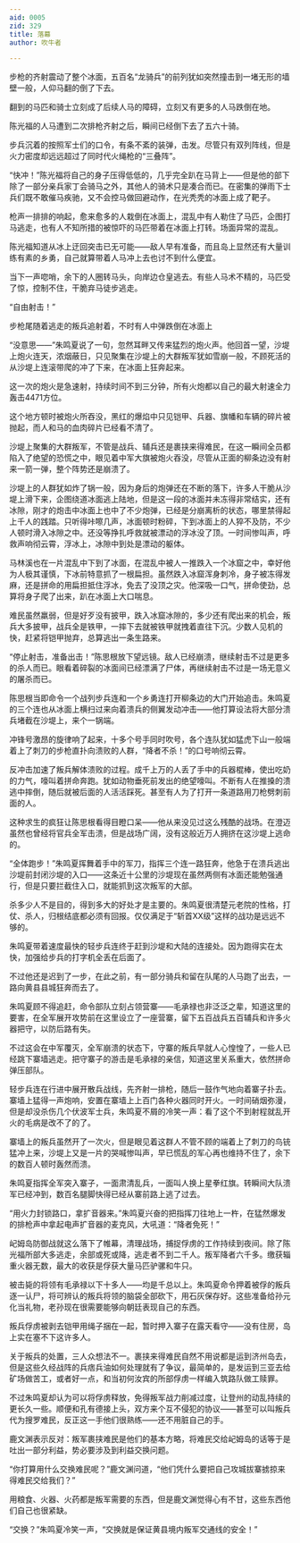 ```yaml
---
aid: 0005
zid: 329
title: 落幕
author: 吹牛者

---
```




  步枪的齐射震动了整个冰面，五百名“龙骑兵”的前列犹如突然撞击到一堵无形的墙壁一般，人仰马翻的倒了下去。

  翻到的马匹和骑士立刻成了后续人马的障碍，立刻又有更多的人马跌倒在地。

  陈光福的人马遭到二次排枪齐射之后，瞬间已经倒下去了五六十骑。

  步兵沉着的按照军士们的口令，有条不紊的装弹，击发。尽管只有双列阵线，但是火力密度却远远超过了同时代火绳枪的“三叠阵”。

  “快冲！”陈光福将自己的身子压得低低的，几乎完全趴在马背上——但是他的部下除了一部分亲兵家丁会骑马之外，其他人的骑术只是凑合而已。在密集的弹雨下士兵们既不敢催马疾驰，又不会控马做回避动作，在光秃秃的冰面上成了靶子。

  枪声一排排的响起，愈来愈多的人栽倒在冰面上，混乱中有人勒住了马匹，企图打马逃走，也有人不知所措的被惊吓的马匹带着在冰面上打转。场面异常的混乱。

  陈光福知道从冰上迂回突击已无可能——敌人早有准备，而且岛上显然还有大量训练有素的乡勇，自己就算带着人马冲上去也讨不到什么便宜。

  当下一声唿哨，余下的人圈转马头，向岸边仓皇逃去。有些人马术不精的，马匹受了惊，控制不住，干脆弃马徒步逃走。

  “自由射击！”

  步枪尾随着逃走的叛兵追射着，不时有人中弹跌倒在冰面上

  “没意思——”朱鸣夏说了一句，忽然耳畔又传来猛烈的炮火声。他回首一望，沙堤上炮火连天，浓烟蔽日，只见聚集在沙堤上的大群叛军犹如雪崩一般，不顾死活的从沙堤上连滚带爬的冲了下来，在冰面上狂奔起来。

  这一次的炮火是急速射，持续时间不到三分钟，所有火炮都以自己的最大射速全力轰击4471方位。

  这个地方顿时被炮火所吞没，黑红的爆焰中只见铠甲、兵器、旗幡和车辆的碎片被抛起，而人和马的血肉碎片已经看不清了。

  沙堤上聚集的大群叛军，不管是战兵、辅兵还是裹挟来得难民，在这一瞬间全员都陷入了绝望的恐慌之中，眼见着中军大旗被炮火吞没，尽管从正面的柳条边没有射来一箭一弹，整个阵势还是崩溃了。

  沙堤上的人群犹如炸了锅一般，因为身后的炮弹还在不断的落下，许多人干脆从沙堤上滑下来，企图绕道冰面逃上陆地，但是这一段的冰面并未冻得非常结实，还有冰隙，刚才的炮击中冰面上也中了不少炮弹，已经是分崩离析的状态，哪里禁得起上千人的践踏。只听得咔嚓几声，冰面顿时粉碎，下到冰面上的人猝不及防，不少人顿时滑入冰隙之中。还没等挣扎呼救就被漂动的浮冰没了顶。一时间惨叫声，呼救声响彻云霄，浮冰上，冰隙中到处是漂动的躯体。

  马林溪也在一片混乱中下到了冰面，在混乱中被人一推跌入一个冰窟之中，幸好他为人极其谨慎，下冰前特意抓了一根扁担。虽然跌入冰窟浑身刺冷，身子被冻得发麻，还是拼命的用扁担抵住浮冰，免去了没顶之灾。他深吸一口气，拼命使劲，总算将身子爬了出来，趴在冰面上大口喘息。

  难民虽然羸弱，但是好歹没有披甲，跌入冰窟冰隙的，多少还有爬出来的机会，叛兵大多披甲，战兵全是铁甲，一摔下去就被铁甲就拽着直往下沉。少数人见机的快，赶紧将铠甲抛弃，总算逃出一条生路来。

  “停止射击，准备出击！”陈思根放下望远镜。敌人已经崩溃，继续射击不过是更多的杀人而已。眼看着碎裂的冰面间已经漂满了尸体，再继续射击不过是一场无意义的屠杀而已。

  陈思根当即命令一个战列步兵连和一个乡勇连打开柳条边的大门开始追击。朱鸣夏的三个连也从冰面上横扫过来向着溃兵的侧翼发动冲击——他打算设法将大部分溃兵堵截在沙堤上，来个一锅端。

  冲锋号激昂的旋律响了起来，十多个号手同时吹号，各个连队犹如猛虎下山一般端着上了刺刀的步枪直扑向溃败的人群，“降者不杀！”的口号响彻云霄。

  反冲击加速了叛兵解体溃败的过程。成千上万的人丢了手中的兵器棍棒，使出吃奶的力气，嚎叫着拼命奔跑。犹如动物垂死前发出的绝望嚎叫。不断有人在推搡的溃逃中摔倒，随后就被后面的人活活踩死。甚至有人为了打开一条道路用刀枪劈刺前面的人。

  这种求生的疯狂让陈思根看得目瞪口呆——他从来没见过这么残酷的战场。在澄迈虽然也曾经将官兵全军击溃，但是战场广阔，没有这般近万人拥挤在这沙堤上逃命的。

  “全体跑步！”朱鸣夏挥舞着手中的军刀，指挥三个连一路狂奔，他急于在溃兵逃出沙堤前封闭沙堤的入口——这条近十公里的沙堤现在虽然两侧有冰面还能勉强通行，但是只要拦截住入口，就能抓到这次叛军的大部。

  杀多少人不是目的，得到多大的好处才是主要的。朱鸣夏很清楚元老院的性格，打仗、杀人，归根结底都必须有回报。仅仅满足于“斩首XX级”这样的战功是远远不够的。

  朱鸣夏带着速度最快的轻步兵连终于赶到沙堤和大陆的连接处。因为跑得实在太快，加强给步兵的打字机全丢在后面了。

  不过他还是迟到了一步，在此之前，有一部分骑兵和留在队尾的人马跑了出去，一路向黄县县城狂奔而去了。

  朱鸣夏顾不得追赶，命令部队立刻占领营寨——毛承禄也非泛泛之辈，知道这里的要害，在全军展开攻势前在这里设立了一座营寨，留下五百战兵五百辅兵和许多火器把守，以防后路有失。

  不过这会在中军覆灭，全军崩溃的状态下，守寨的叛兵早就人心惶惶了，一些人已经跳下寨墙逃走。把守寨子的游击是毛承禄的亲信，知道这里关系重大，依然拼命弹压部队。

  轻步兵连在行进中展开散兵战线，先齐射一排枪，随后一鼓作气地向着寨子扑去。寨墙上猛得一声炮响，安置在寨墙上上百门各种火器同时开火。一时间硝烟弥漫，但是却没杀伤几个伏波军士兵，朱鸣夏不屑的冷笑一声：看了这个不到射程就乱开火的毛病是改不了的了。

  寨墙上的叛兵虽然开了一次火，但是眼见着这群人不管不顾的端着上了刺刀的鸟铳猛冲上来，沙堤上又是一片的哭喊惨叫声，早已慌乱的军心再也维持不住了，余下的数百人顿时轰然而溃。

  朱鸣夏指挥全军突入寨子，一面肃清乱兵，一面叫人换上星拳红旗。转瞬间大队溃军已经冲到，数百名腿脚快得已经从寨前路上逃了过去。

  “用火力封锁路口，拿扩音器来。”朱鸣夏兴奋的把指挥刀往地上一杵，在猛然爆发的排枪声中拿起电声扩音器的麦克风，大吼道：“降者免死！”

  屺姆岛防御战就这么落下了帷幕，清理战场，捕捉俘虏的工作持续到夜间。除了陈光福所部大多逃走，余部或死或降，逃走者不到二千人。叛军降者六千多。缴获辎重火器无数，最大的收获是俘获大量马匹驴骡和牛只。

  被击毙的将领有毛承禄以下十多人——均是千总以上。朱鸣夏命令押着被俘的叛兵逐一认尸，将可辨认的叛兵将领的脑袋全部砍下，用石灰保存好。这些准备给孙元化当礼物，老孙现在很需要能够向朝廷表现自己的东西。

  叛兵俘虏被剥去铠甲用绳子捆在一起，暂时押入寨子在露天看守——没有住房，岛上实在塞不下这许多人。

  关于叛兵的处置，三人众想法不一。裹挟来得难民自然不用说都是运到济州岛去，但是这些久经战阵的兵痞兵油如何处理就有了争议，最简单的，是发运到三亚去给矿场做苦工，或者好一点，和当初何汝宾的所部俘虏一样编入筑路队做工赎罪。

  不过朱鸣夏却认为可以将俘虏释放，免得叛军战力削减过度，让登州的动乱持续的更长久一些。顺便和孔有德接上头，双方来个互不侵犯的协议——甚至可以叫叛兵代为搜罗难民，反正这一手他们很熟练——还不用脏自己的手。

  鹿文渊表示反对：叛军裹挟难民是他们的基本方略，将难民交给屺姆岛的话等于是吐出一部分利益，势必要涉及到利益交换问题。

  “你打算用什么交换难民呢？”鹿文渊问道，“他们凭什么要把自己攻城拔寨掳掠来得难民交给我们？”

  用粮食、火器、火药都是叛军需要的东西，但是鹿文渊觉得心有不甘，这些东西他们自己也很紧缺。

  “交换？”朱鸣夏冷笑一声，“交换就是保证黄县境内叛军交通线的安全！”



